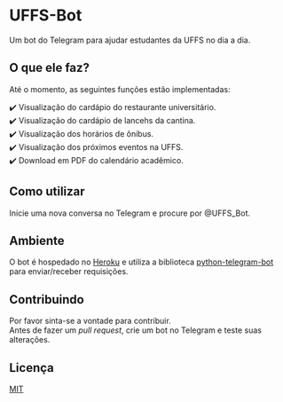 # UFFS-Bot

Um bot do Telegram para ajudar estudantes da UFFS no dia a dia.

## O que ele faz?
Até o momento, as seguintes funções estão implementadas:  
  
:heavy_check_mark: Visualização do cardápio do restaurante universitário.  
:heavy_check_mark: Visualização do cardápio de lancehs da cantina.  
:heavy_check_mark: Visualização dos horários de ônibus.  
:heavy_check_mark: Visualização dos próximos eventos na UFFS.  
:heavy_check_mark: Download em PDF do calendário acadêmico.  


## Como utilizar
Inicie uma nova conversa no Telegram e procure por @UFFS_Bot.

## Ambiente

O bot é hospedado no [Heroku](https://www.heroku.com/) e utiliza a biblioteca [python-telegram-bot](https://github.com/python-telegram-bot/python-telegram-bot) para enviar/receber requisições.

## Contribuindo
Por favor sinta-se a vontade para contribuir.  
Antes de fazer um *pull request*, crie um bot no Telegram e teste suas alterações.

## Licença
[MIT](https://choosealicense.com/licenses/mit/)
